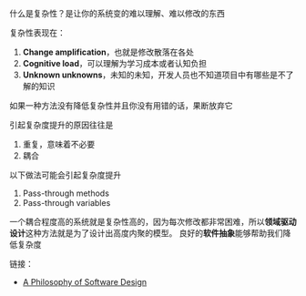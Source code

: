 什么是复杂性？是让你的系统变的难以理解、难以修改的东西

复杂性表现在：

1. **Change amplification**，也就是修改散落在各处
2. **Cognitive load**，可以理解为学习成本或者认知负担
3. **Unknown unknowns**，未知的未知，开发人员也不知道项目中有哪些是不了解的知识

如果一种方法没有降低复杂性并且你没有用错的话，果断放弃它

引起复杂度提升的原因往往是
1. 重复，意味着不必要
2. 耦合

以下做法可能会引起复杂度提升

1. Pass-through methods
2. Pass-through variables

一个耦合程度高的系统就是复杂性高的，因为每次修改都非常困难，所以**领域驱动设计**这种方法就是为了设计出高度内聚的模型。
良好的**软件抽象**能够帮助我们降低复杂度

链接：

- [A Philosophy of Software Design](https://book.douban.com/subject/30218046/)
